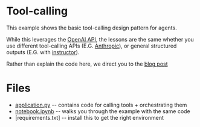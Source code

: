 # Tool-calling

This example shows the basic tool-calling design pattern for agents.

While this leverages the [OpenAI API](https://platform.openai.com/docs/guides/function-calling), the lessons are the same whether you use different tool-calling APIs (E.G. [Anthropic](https://docs.anthropic.com/en/docs/build-with-claude/tool-use)), or general structured outputs (E.G. with [instructor](https://useinstructor.com/)).

Rather than explain the code here, we direct you to the [blog post](https://blog.dagworks.io/p/agentic-design-pattern-1-tool-calling)

# Files

- [application.py](application.py) -- contains code for calling tools + orchestrating them
- [notebook.ipynb](notebook.ipynb) -- walks you through the example with the same code
- [requirements.txt] -- install this to get the right environment
